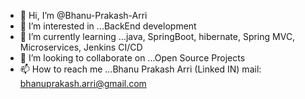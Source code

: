 - 👋 Hi, I’m @Bhanu-Prakash-Arri
- 👀 I’m interested in ...BackEnd development 
- 🌱 I’m currently learning ...java, SpringBoot, hibernate, Spring MVC, Microservices, Jenkins CI/CD
- 💞️ I’m looking to collaborate on ...Open Source Projects
- 📫 How to reach me ...Bhanu Prakash Arri (Linked IN) mail: bhanuprakash.arri@gmail.com

<!---
Bhanu-Prakash-Arri/Bhanu-Prakash-Arri is a ✨ special ✨ repository because its `README.md` (this file) appears on your GitHub profile.
You can click the Preview link to take a look at your changes.
--->
